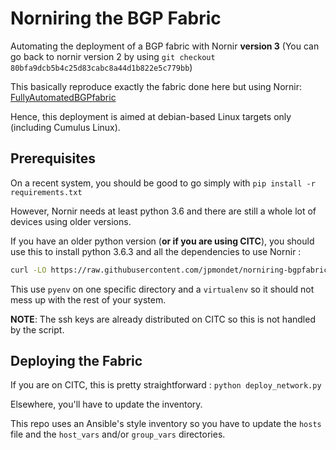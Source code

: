# Norniring the BGP Fabric

Automating the deployment of a BGP fabric with Nornir **version 3** (You can go back to nornir version 2 by using `git checkout 80bfa9dcb5b4c25d83cabc8a44d1b822e5c779bb`)

This basically reproduce exactly the fabric done here but using Nornir: [FullyAutomatedBGPfabric](https://github.com/jpmondet/FullyAutomatedBGPfabric)

Hence, this deployment is aimed at debian-based Linux targets only (including Cumulus Linux).

## Prerequisites

On a recent system, you should be good to go simply with `pip install -r requirements.txt`

However, Nornir needs at least python 3.6 and there are still a whole lot of devices using older versions.

If you have an older python version (**or if you are using CITC**), you should use this to install python 3.6.3 and all the dependencies to use Nornir :

```bash
curl -LO https://raw.githubusercontent.com/jpmondet/norniring-bgpfabric/master/resources/add-compatible-python.sh ; chmod u+x add-compatible-python.sh ; source add-compatible-python.sh
```

This use `pyenv` on one specific directory and a `virtualenv` so it should not mess up with the rest of your system.

**NOTE**: The ssh keys are already distributed on CITC so this is not handled by the script.

## Deploying the Fabric

If you are on CITC, this is pretty straightforward : `python deploy_network.py`

Elsewhere, you'll have to update the inventory.

This repo uses an Ansible's style inventory so you have to update the `hosts` file and the `host_vars` and/or `group_vars` directories.

